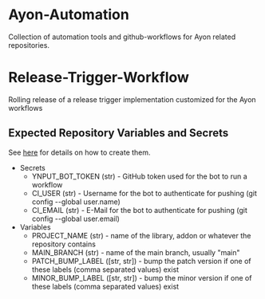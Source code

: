 # Ayon-Automation
Collection of automation tools and github-workflows for Ayon related repositories.

# Release-Trigger-Workflow
Rolling release of a release trigger implementation customized for the Ayon workflows
## Expected Repository Variables and Secrets
See [here](https://docs.github.com/en/actions/writing-workflows/choosing-what-your-workflow-does/store-information-in-variables#creating-configuration-variables-for-a-repository) for details on how to create them.
* Secrets
  * YNPUT_BOT_TOKEN (str) - GitHub token used for the bot to run a workflow
  * CI_USER (str) - Username for the bot to authenticate for pushing (git config --global user.name)
  * CI_EMAIL (str) - E-Mail for the bot to authenticate for pushing (git config --global user.email)
* Variables
  * PROJECT_NAME (str) - name of the library, addon or whatever the repository contains
  * MAIN_BRANCH (str) - name of the main branch, usually "main"
  * PATCH_BUMP_LABEL ([str, str]) - bump the patch version if one of these labels (comma separated values) exist
  * MINOR_BUMP_LABEL ([str, str]) - bump the minor version if one of these labels (comma separated values) exist

